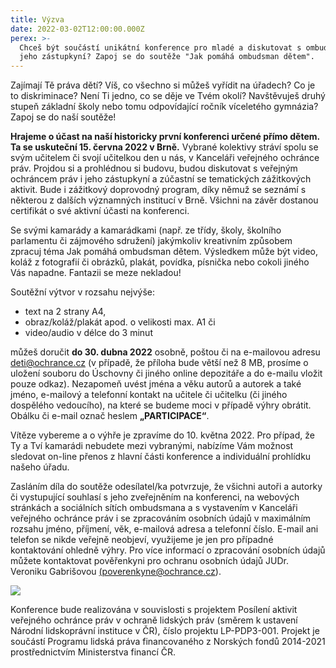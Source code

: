 ```yaml
---
title: Výzva
date: 2022-03-02T12:00:00.000Z
perex: >-
  Chceš být součástí unikátní konference pro mladé a diskutovat s ombudsmanem a
  jeho zástupkyní? Zapoj se do soutěže "Jak pomáhá ombudsman dětem".
---
```




Zajímají Tě práva dětí? Víš, co všechno si můžeš vyřídit na úřadech? Co je to diskriminace? Není Ti jedno, co se děje ve Tvém okolí? Navštěvuješ druhý stupeň základní školy nebo tomu odpovídající ročník víceletého gymnázia? Zapoj se do naší soutěže! 



**Hrajeme o účast na naší historicky první konferenci určené přímo dětem. Ta se uskuteční 15. června 2022 v Brně.** Vybrané kolektivy stráví spolu se svým učitelem či svojí učitelkou den u nás, v Kanceláři veřejného ochránce práv. Projdou si a prohlédnou si budovu, budou diskutovat s veřejným ochráncem práv i jeho zástupkyní a zúčastní se tematických zážitkových aktivit. Bude i zážitkový doprovodný program, díky němuž se seznámí s některou z dalších významných institucí v Brně. Všichni na závěr dostanou certifikát o své aktivní účasti na konferenci.



Se svými kamarády a kamarádkami (např. ze třídy, školy, školního parlamentu či zájmového sdružení) jakýmkoliv kreativním způsobem zpracuj téma Jak pomáhá ombudsman dětem. Výsledkem může být video, koláž z fotografií či obrázků, plakát, povídka, písnička nebo cokoli jiného Vás napadne. Fantazii se meze nekladou! 



Soutěžní výtvor v rozsahu nejvýše:




- text na 2 strany A4, 
- obraz/koláž/plakát apod. o velikosti max. A1 či 
- video/audio v délce do 3 minut 



můžeš doručit **do 30. dubna 2022** osobně, poštou či na e-mailovou adresu [deti@ochrance.cz](mailto:deti@ochrance.cz)  (v případě, že příloha bude větší než 8 MB, prosíme o uložení souboru do Úschovny či jiného online depozitáře a do e-mailu vložit pouze odkaz). Nezapomeň uvést jména a věku autorů a autorek a také jméno, e-mailový a telefonní kontakt na učitele či učitelku (či jiného dospělého vedoucího), na které se budeme moci v případě výhry obrátit. Obálku či e-mail označ heslem **„PARTICIPACE“**. 



Vítěze vybereme a o výhře je zpravíme do 10. května 2022. Pro případ, že Ty a Tví kamarádi nebudete mezi vybranými, nabízíme Vám možnost sledovat on-line přenos z hlavní části konference a individuální prohlídku našeho úřadu.



Zasláním díla do soutěže odesílatel/ka potvrzuje, že všichni autoři a autorky či vystupující souhlasí s jeho zveřejněním na konferenci, na webových stránkách a sociálních sítích ombudsmana a s vystavením v Kanceláři veřejného ochránce práv i se zpracováním osobních údajů v maximálním rozsahu jméno, příjmení, věk, e-mailová adresa a telefonní číslo. E-mail ani telefon se nikde veřejně neobjeví, využijeme je jen pro případné kontaktování ohledně výhry. Pro více informací o zpracování osobních údajů můžete kontaktovat pověřenkyni pro ochranu osobních údajů JUDr. Veroniku Gabrišovou [(poverenkyne@ochrance.cz](mailto:poverenkyne@ochrance.cz)).

![](/media/Vyzva_na_soutez_01.png.png)



Konference bude realizována v souvislosti s projektem Posílení aktivit veřejného ochránce práv v ochraně lidských práv (směrem k ustavení Národní lidskoprávní instituce v ČR), číslo projektu LP-PDP3-001. Projekt je součástí Programu lidská práva financovaného z Norských fondů 2014-2021 prostřednictvím Ministerstva financí ČR.




